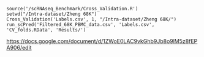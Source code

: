    source('/scRNAseq_Benchmark/Cross_Validation.R')
    setwd("/Intra-dataset/Zheng 68K")
    Cross_Validation('Labels.csv', 1, "/Intra-dataset/Zheng 68K/")
    run_scPred('Filtered_68K_PBMC_data.csv', 'Labels.csv', 'CV_folds.RData', 'Results/')


https://docs.google.com/document/d/1ZWoE0LAC9vkGhb9Jb8o9lM5z8fEPA906/edit

